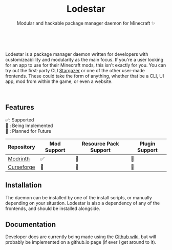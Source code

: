 <div align="center">
  <h1>Lodestar</h1>
 
  <p>Modular and hackable package manager daemon for Minecraft ✨</p>  
  <br>
  <br>
  <br>

</div>

Lodestar is a package manager daemon written for developers with customizeablility and modularity as the main focus.  If you're a user looking for an app to use for their Minecraft mods, this isn't exactly for you.  You can try out the first-party CLI [Stargazer](https://github.com/vividuwu/stargazer) or one of the other user-made frontends.  These could take the form of anything, whether that be a CLI, UI app, mod from within the game, or even a website.

<br>

## Features

✅: Supported\
🚧 : Being Implemented\
🔮 : Planned for Future

| Repository | Mod Support | Resource Pack Support | Plugin Support |
| --- | --- | --- | --- |
| [Modrinth](https://modrinth.org) | ✅ | 🔮 | 🔮 |
| [Curseforge](https://www.curseforge.com/minecraft/mc-mods) | 🚧 | 🔮 | 🔮 |


## Installation

The daemon can be installed by one of the install scripts, or manually depending on your situation.  Lodestar is also a dependency of any of the frontends, and should be installed alongside.

## Documentation 

Developer docs are currently being made using the [Github wiki](https://github.com/vividuwu/Lodestar/wiki), but will probably be implemented on a github.io page (if ever I get around to it).
